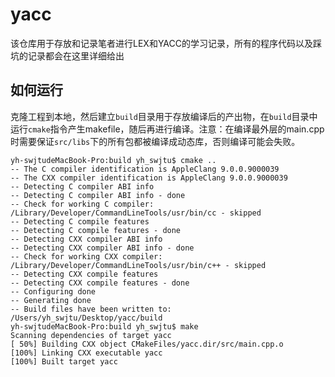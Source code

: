 # yacc
该仓库用于存放和记录笔者进行LEX和YACC的学习记录，所有的程序代码以及踩坑的记录都会在这里详细给出

## 如何运行
克隆工程到本地，然后建立`build`目录用于存放编译后的产出物，在`build`目录中运行`cmake`指令产生makefile，随后再进行编译。注意：在编译最外层的main.cpp时需要保证`src/libs`下的所有包都被编译成动态库，否则编译可能会失败。

```Shell
yh-swjtudeMacBook-Pro:build yh_swjtu$ cmake ..
-- The C compiler identification is AppleClang 9.0.0.9000039
-- The CXX compiler identification is AppleClang 9.0.0.9000039
-- Detecting C compiler ABI info
-- Detecting C compiler ABI info - done
-- Check for working C compiler: /Library/Developer/CommandLineTools/usr/bin/cc - skipped
-- Detecting C compile features
-- Detecting C compile features - done
-- Detecting CXX compiler ABI info
-- Detecting CXX compiler ABI info - done
-- Check for working CXX compiler: /Library/Developer/CommandLineTools/usr/bin/c++ - skipped
-- Detecting CXX compile features
-- Detecting CXX compile features - done
-- Configuring done
-- Generating done
-- Build files have been written to: /Users/yh_swjtu/Desktop/yacc/build
yh-swjtudeMacBook-Pro:build yh_swjtu$ make
Scanning dependencies of target yacc
[ 50%] Building CXX object CMakeFiles/yacc.dir/src/main.cpp.o
[100%] Linking CXX executable yacc
[100%] Built target yacc
```